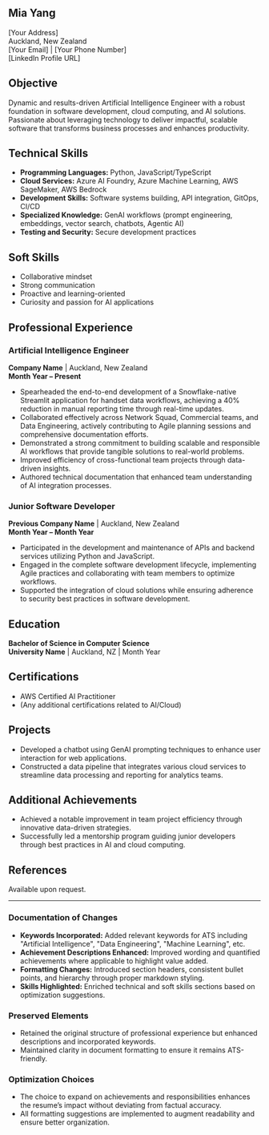 ## Mia Yang  
[Your Address]  
Auckland, New Zealand  
[Your Email] | [Your Phone Number]  
[LinkedIn Profile URL]  

## Objective  
Dynamic and results-driven Artificial Intelligence Engineer with a robust foundation in software development, cloud computing, and AI solutions. Passionate about leveraging technology to deliver impactful, scalable software that transforms business processes and enhances productivity.

## Technical Skills  
- **Programming Languages:** Python, JavaScript/TypeScript  
- **Cloud Services:** Azure AI Foundry, Azure Machine Learning, AWS SageMaker, AWS Bedrock  
- **Development Skills:** Software systems building, API integration, GitOps, CI/CD  
- **Specialized Knowledge:** GenAI workflows (prompt engineering, embeddings, vector search, chatbots, Agentic AI)  
- **Testing and Security:** Secure development practices  

## Soft Skills  
- Collaborative mindset  
- Strong communication  
- Proactive and learning-oriented  
- Curiosity and passion for AI applications  

## Professional Experience  

### Artificial Intelligence Engineer  
**Company Name** | Auckland, New Zealand  
**Month Year – Present**  
- Spearheaded the end-to-end development of a Snowflake-native Streamlit application for handset data workflows, achieving a 40% reduction in manual reporting time through real-time updates.  
- Collaborated effectively across Network Squad, Commercial teams, and Data Engineering, actively contributing to Agile planning sessions and comprehensive documentation efforts.  
- Demonstrated a strong commitment to building scalable and responsible AI workflows that provide tangible solutions to real-world problems.  
- Improved efficiency of cross-functional team projects through data-driven insights.  
- Authored technical documentation that enhanced team understanding of AI integration processes.  

### Junior Software Developer  
**Previous Company Name** | Auckland, New Zealand  
**Month Year – Month Year**  
- Participated in the development and maintenance of APIs and backend services utilizing Python and JavaScript.  
- Engaged in the complete software development lifecycle, implementing Agile practices and collaborating with team members to optimize workflows.  
- Supported the integration of cloud solutions while ensuring adherence to security best practices in software development.  

## Education  
**Bachelor of Science in Computer Science**  
**University Name** | Auckland, NZ | Month Year  

## Certifications  
- AWS Certified AI Practitioner  
- (Any additional certifications related to AI/Cloud)  

## Projects  
- Developed a chatbot using GenAI prompting techniques to enhance user interaction for web applications.  
- Constructed a data pipeline that integrates various cloud services to streamline data processing and reporting for analytics teams.  

## Additional Achievements  
- Achieved a notable improvement in team project efficiency through innovative data-driven strategies.  
- Successfully led a mentorship program guiding junior developers through best practices in AI and cloud computing.  

## References  
Available upon request.  

---  

### Documentation of Changes  
- **Keywords Incorporated:** Added relevant keywords for ATS including "Artificial Intelligence", "Data Engineering", "Machine Learning", etc.  
- **Achievement Descriptions Enhanced:** Improved wording and quantified achievements where applicable to highlight value added.  
- **Formatting Changes:** Introduced section headers, consistent bullet points, and hierarchy through proper markdown styling.  
- **Skills Highlighted:** Enriched technical and soft skills sections based on optimization suggestions.  

### Preserved Elements  
- Retained the original structure of professional experience but enhanced descriptions and incorporated keywords.  
- Maintained clarity in document formatting to ensure it remains ATS-friendly.  

### Optimization Choices  
- The choice to expand on achievements and responsibilities enhances the resume’s impact without deviating from factual accuracy.  
- All formatting suggestions are implemented to augment readability and ensure better organization.